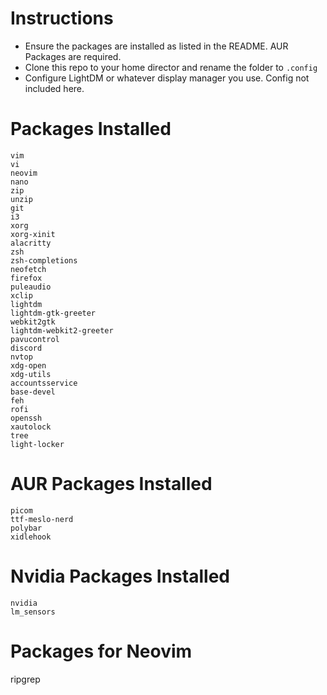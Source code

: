# Instructions
- Ensure the packages are installed as listed in the README. AUR Packages are required.
- Clone this repo to your home director and rename the folder to `.config`
- Configure LightDM or whatever display manager you use. Config not included here.

# Packages Installed
```
vim
vi
neovim
nano
zip
unzip
git
i3
xorg
xorg-xinit
alacritty
zsh
zsh-completions
neofetch
firefox
puleaudio
xclip
lightdm
lightdm-gtk-greeter
webkit2gtk
lightdm-webkit2-greeter
pavucontrol
discord
nvtop
xdg-open
xdg-utils
accountsservice
base-devel
feh
rofi
openssh
xautolock
tree
light-locker
```

# AUR Packages Installed
```
picom
ttf-meslo-nerd
polybar
xidlehook
```

# Nvidia Packages Installed
```
nvidia
lm_sensors
```

# Packages for Neovim
ripgrep

